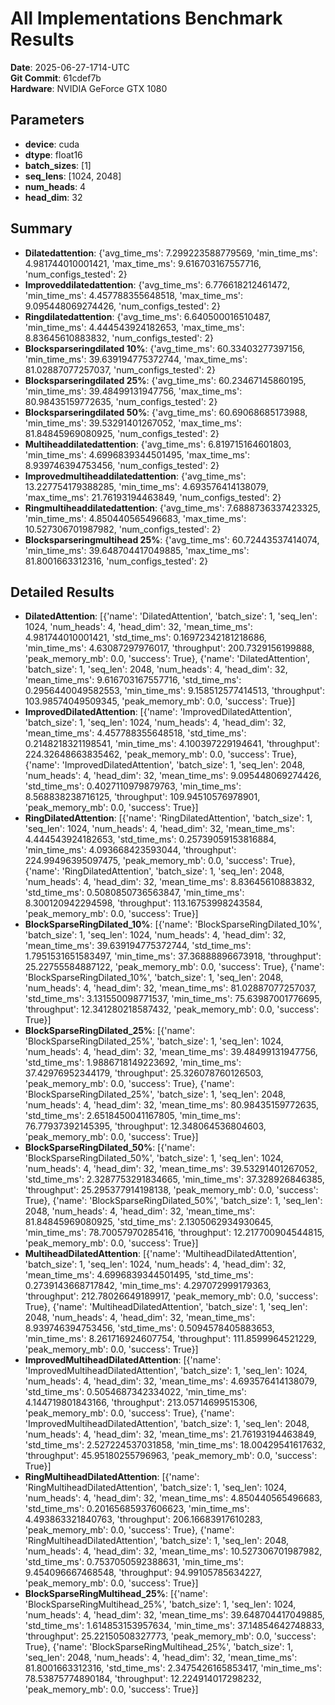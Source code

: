 # All Implementations Benchmark Results

**Date**: 2025-06-27-1714-UTC  
**Git Commit**: 61cdef7b  
**Hardware**: NVIDIA GeForce GTX 1080  

## Parameters

- **device**: cuda
- **dtype**: float16
- **batch_sizes**: [1]
- **seq_lens**: [1024, 2048]
- **num_heads**: 4
- **head_dim**: 32

## Summary

- **Dilatedattention**: {'avg_time_ms': 7.299223588779569, 'min_time_ms': 4.981744010001421, 'max_time_ms': 9.616703167557716, 'num_configs_tested': 2}
- **Improveddilatedattention**: {'avg_time_ms': 6.776618212461472, 'min_time_ms': 4.457788355648518, 'max_time_ms': 9.095448069274426, 'num_configs_tested': 2}
- **Ringdilatedattention**: {'avg_time_ms': 6.640500016510487, 'min_time_ms': 4.444543924182653, 'max_time_ms': 8.83645610883832, 'num_configs_tested': 2}
- **Blocksparseringdilated 10%**: {'avg_time_ms': 60.33403277397156, 'min_time_ms': 39.639194775372744, 'max_time_ms': 81.02887077257037, 'num_configs_tested': 2}
- **Blocksparseringdilated 25%**: {'avg_time_ms': 60.23467145860195, 'min_time_ms': 39.48499131947756, 'max_time_ms': 80.98435159772635, 'num_configs_tested': 2}
- **Blocksparseringdilated 50%**: {'avg_time_ms': 60.69068685173988, 'min_time_ms': 39.53291401267052, 'max_time_ms': 81.84845969080925, 'num_configs_tested': 2}
- **Multiheaddilatedattention**: {'avg_time_ms': 6.819715164601803, 'min_time_ms': 4.6996839344501495, 'max_time_ms': 8.939746394753456, 'num_configs_tested': 2}
- **Improvedmultiheaddilatedattention**: {'avg_time_ms': 13.227754179388285, 'min_time_ms': 4.693576414138079, 'max_time_ms': 21.76193194463849, 'num_configs_tested': 2}
- **Ringmultiheaddilatedattention**: {'avg_time_ms': 7.6888736337423325, 'min_time_ms': 4.850440565496683, 'max_time_ms': 10.527306701987982, 'num_configs_tested': 2}
- **Blocksparseringmultihead 25%**: {'avg_time_ms': 60.72443537414074, 'min_time_ms': 39.648704417049885, 'max_time_ms': 81.8001663312316, 'num_configs_tested': 2}

## Detailed Results

- **DilatedAttention**: [{'name': 'DilatedAttention', 'batch_size': 1, 'seq_len': 1024, 'num_heads': 4, 'head_dim': 32, 'mean_time_ms': 4.981744010001421, 'std_time_ms': 0.16972342181218686, 'min_time_ms': 4.63087297976017, 'throughput': 200.7329156199888, 'peak_memory_mb': 0.0, 'success': True}, {'name': 'DilatedAttention', 'batch_size': 1, 'seq_len': 2048, 'num_heads': 4, 'head_dim': 32, 'mean_time_ms': 9.616703167557716, 'std_time_ms': 0.2956440049582553, 'min_time_ms': 9.158512577414513, 'throughput': 103.98574049509345, 'peak_memory_mb': 0.0, 'success': True}]
- **ImprovedDilatedAttention**: [{'name': 'ImprovedDilatedAttention', 'batch_size': 1, 'seq_len': 1024, 'num_heads': 4, 'head_dim': 32, 'mean_time_ms': 4.457788355648518, 'std_time_ms': 0.2148218321198541, 'min_time_ms': 4.100397229194641, 'throughput': 224.32648663835462, 'peak_memory_mb': 0.0, 'success': True}, {'name': 'ImprovedDilatedAttention', 'batch_size': 1, 'seq_len': 2048, 'num_heads': 4, 'head_dim': 32, 'mean_time_ms': 9.095448069274426, 'std_time_ms': 0.4027110979879763, 'min_time_ms': 8.568838238716125, 'throughput': 109.94510576978901, 'peak_memory_mb': 0.0, 'success': True}]
- **RingDilatedAttention**: [{'name': 'RingDilatedAttention', 'batch_size': 1, 'seq_len': 1024, 'num_heads': 4, 'head_dim': 32, 'mean_time_ms': 4.444543924182653, 'std_time_ms': 0.25739059153816884, 'min_time_ms': 4.093668423593044, 'throughput': 224.99496395097475, 'peak_memory_mb': 0.0, 'success': True}, {'name': 'RingDilatedAttention', 'batch_size': 1, 'seq_len': 2048, 'num_heads': 4, 'head_dim': 32, 'mean_time_ms': 8.83645610883832, 'std_time_ms': 0.5080850736563847, 'min_time_ms': 8.300120942294598, 'throughput': 113.16753998243584, 'peak_memory_mb': 0.0, 'success': True}]
- **BlockSparseRingDilated_10%**: [{'name': 'BlockSparseRingDilated_10%', 'batch_size': 1, 'seq_len': 1024, 'num_heads': 4, 'head_dim': 32, 'mean_time_ms': 39.639194775372744, 'std_time_ms': 1.7951531651583497, 'min_time_ms': 37.36888896673918, 'throughput': 25.22755584887122, 'peak_memory_mb': 0.0, 'success': True}, {'name': 'BlockSparseRingDilated_10%', 'batch_size': 1, 'seq_len': 2048, 'num_heads': 4, 'head_dim': 32, 'mean_time_ms': 81.02887077257037, 'std_time_ms': 3.131550098771537, 'min_time_ms': 75.63987001776695, 'throughput': 12.341280218587432, 'peak_memory_mb': 0.0, 'success': True}]
- **BlockSparseRingDilated_25%**: [{'name': 'BlockSparseRingDilated_25%', 'batch_size': 1, 'seq_len': 1024, 'num_heads': 4, 'head_dim': 32, 'mean_time_ms': 39.48499131947756, 'std_time_ms': 1.9886718149223692, 'min_time_ms': 37.42976952344179, 'throughput': 25.326078760126503, 'peak_memory_mb': 0.0, 'success': True}, {'name': 'BlockSparseRingDilated_25%', 'batch_size': 1, 'seq_len': 2048, 'num_heads': 4, 'head_dim': 32, 'mean_time_ms': 80.98435159772635, 'std_time_ms': 2.6518450041167805, 'min_time_ms': 76.77937392145395, 'throughput': 12.348064536804603, 'peak_memory_mb': 0.0, 'success': True}]
- **BlockSparseRingDilated_50%**: [{'name': 'BlockSparseRingDilated_50%', 'batch_size': 1, 'seq_len': 1024, 'num_heads': 4, 'head_dim': 32, 'mean_time_ms': 39.53291401267052, 'std_time_ms': 2.3287753291834665, 'min_time_ms': 37.328926846385, 'throughput': 25.295377914198138, 'peak_memory_mb': 0.0, 'success': True}, {'name': 'BlockSparseRingDilated_50%', 'batch_size': 1, 'seq_len': 2048, 'num_heads': 4, 'head_dim': 32, 'mean_time_ms': 81.84845969080925, 'std_time_ms': 2.1305062934930645, 'min_time_ms': 78.70057970285416, 'throughput': 12.217700904544815, 'peak_memory_mb': 0.0, 'success': True}]
- **MultiheadDilatedAttention**: [{'name': 'MultiheadDilatedAttention', 'batch_size': 1, 'seq_len': 1024, 'num_heads': 4, 'head_dim': 32, 'mean_time_ms': 4.6996839344501495, 'std_time_ms': 0.2739143668717842, 'min_time_ms': 4.297072999179363, 'throughput': 212.78026649189917, 'peak_memory_mb': 0.0, 'success': True}, {'name': 'MultiheadDilatedAttention', 'batch_size': 1, 'seq_len': 2048, 'num_heads': 4, 'head_dim': 32, 'mean_time_ms': 8.939746394753456, 'std_time_ms': 0.5094578405883653, 'min_time_ms': 8.261716924607754, 'throughput': 111.8599964521229, 'peak_memory_mb': 0.0, 'success': True}]
- **ImprovedMultiheadDilatedAttention**: [{'name': 'ImprovedMultiheadDilatedAttention', 'batch_size': 1, 'seq_len': 1024, 'num_heads': 4, 'head_dim': 32, 'mean_time_ms': 4.693576414138079, 'std_time_ms': 0.5054687342334022, 'min_time_ms': 4.144719801843166, 'throughput': 213.05714699515306, 'peak_memory_mb': 0.0, 'success': True}, {'name': 'ImprovedMultiheadDilatedAttention', 'batch_size': 1, 'seq_len': 2048, 'num_heads': 4, 'head_dim': 32, 'mean_time_ms': 21.76193194463849, 'std_time_ms': 2.527224537031858, 'min_time_ms': 18.00429541617632, 'throughput': 45.95180255796963, 'peak_memory_mb': 0.0, 'success': True}]
- **RingMultiheadDilatedAttention**: [{'name': 'RingMultiheadDilatedAttention', 'batch_size': 1, 'seq_len': 1024, 'num_heads': 4, 'head_dim': 32, 'mean_time_ms': 4.850440565496683, 'std_time_ms': 0.20165685937606623, 'min_time_ms': 4.493863321840763, 'throughput': 206.16683917610283, 'peak_memory_mb': 0.0, 'success': True}, {'name': 'RingMultiheadDilatedAttention', 'batch_size': 1, 'seq_len': 2048, 'num_heads': 4, 'head_dim': 32, 'mean_time_ms': 10.527306701987982, 'std_time_ms': 0.7537050592388631, 'min_time_ms': 9.454096667468548, 'throughput': 94.99105785634227, 'peak_memory_mb': 0.0, 'success': True}]
- **BlockSparseRingMultihead_25%**: [{'name': 'BlockSparseRingMultihead_25%', 'batch_size': 1, 'seq_len': 1024, 'num_heads': 4, 'head_dim': 32, 'mean_time_ms': 39.648704417049885, 'std_time_ms': 1.614853153957634, 'min_time_ms': 37.14854642748833, 'throughput': 25.22150508327773, 'peak_memory_mb': 0.0, 'success': True}, {'name': 'BlockSparseRingMultihead_25%', 'batch_size': 1, 'seq_len': 2048, 'num_heads': 4, 'head_dim': 32, 'mean_time_ms': 81.8001663312316, 'std_time_ms': 2.3475426165853417, 'min_time_ms': 78.53875774890184, 'throughput': 12.224914017298232, 'peak_memory_mb': 0.0, 'success': True}]